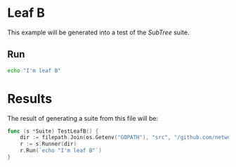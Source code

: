 # Leaf B

This example will be generated into a test of the _SubTree_ suite.

## Run

```bash
echo "I'm leaf B"
```

# Results

The result of generating a suite from this file will be:

```go
func (s *Suite) TestLeafB() {
	dir := filepath.Join(os.Getenv("GOPATH"), "src", "/github.com/networkservicemesh/gotestmd/examples/Tree/SubTree/LeafB")
	r := s.Runner(dir)
	r.Run(`echo "I'm leaf B"`)
}
```